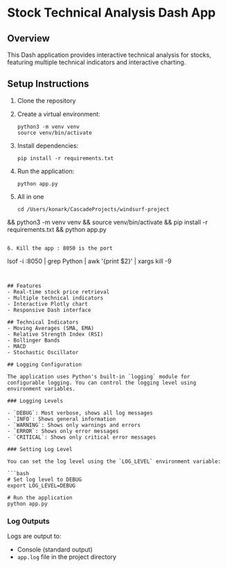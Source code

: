 # Stock Technical Analysis Dash App

## Overview
This Dash application provides interactive technical analysis for stocks, featuring multiple technical indicators and interactive charting.

## Setup Instructions
1. Clone the repository
2. Create a virtual environment:
   ```
   python3 -m venv venv
   source venv/bin/activate
   ```
3. Install dependencies:
   ```
   pip install -r requirements.txt
   ```
4. Run the application:
   ```
   python app.py
   ```

5. All in one
   ```
   cd /Users/konark/CascadeProjects/windsurf-project
&& python3 -m venv venv && source venv/bin/activate && pip install -r requirements.txt
&& python app.py
   ```

 6. Kill the app : 8050 is the port
   ```
   lsof -i :8050 | grep Python | awk '{print $2}' | xargs kill -9
   ```  


## Features
- Real-time stock price retrieval
- Multiple technical indicators
- Interactive Plotly chart
- Responsive Dash interface

## Technical Indicators
- Moving Averages (SMA, EMA)
- Relative Strength Index (RSI)
- Bollinger Bands
- MACD
- Stochastic Oscillator

## Logging Configuration

The application uses Python's built-in `logging` module for configurable logging. You can control the logging level using environment variables.

### Logging Levels

- `DEBUG`: Most verbose, shows all log messages
- `INFO`: Shows general information
- `WARNING`: Shows only warnings and errors
- `ERROR`: Shows only error messages
- `CRITICAL`: Shows only critical error messages

### Setting Log Level

You can set the log level using the `LOG_LEVEL` environment variable:

```bash
# Set log level to DEBUG
export LOG_LEVEL=DEBUG

# Run the application
python app.py
```

### Log Outputs

Logs are output to:
- Console (standard output)
- `app.log` file in the project directory
